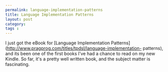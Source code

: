 ```yaml
---
permalink: language-implementation-patterns
title: Language Implementation Patterns
layout: post
category: 
tags : 
---
```





I just got the eBook for [Language Implementation
Patterns](http://www.pragprog.com/titles/tpdsl/language-implementation-
patterns), and its been one of the first books I've had a chance to read on my
new Kindle. So far, it's a pretty well written book, and the subject matter is
fascinating.

